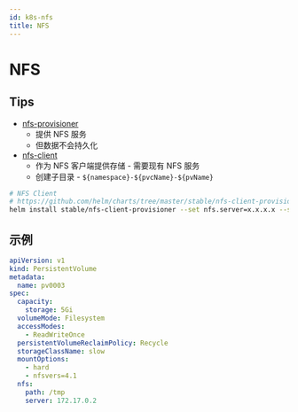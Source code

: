 ```yaml
---
id: k8s-nfs
title: NFS
---
```


# NFS
## Tips
* [nfs-provisioner](https://github.com/kubernetes-incubator/external-storage/tree/master/nfs)
  * 提供 NFS 服务
  * 但数据不会持久化
* [nfs-client](https://github.com/kubernetes-incubator/external-storage/tree/master/nfs-client)
  * 作为 NFS 客户端提供存储 - 需要现有 NFS 服务
  * 创建子目录 - `${namespace}-${pvcName}-${pvName}`


```bash
# NFS Client
# https://github.com/helm/charts/tree/master/stable/nfs-client-provisioner
helm install stable/nfs-client-provisioner --set nfs.server=x.x.x.x --set nfs.path=/exported/path
```

## 示例

```yaml
apiVersion: v1
kind: PersistentVolume
metadata:
  name: pv0003
spec:
  capacity:
    storage: 5Gi
  volumeMode: Filesystem
  accessModes:
    - ReadWriteOnce
  persistentVolumeReclaimPolicy: Recycle
  storageClassName: slow
  mountOptions:
    - hard
    - nfsvers=4.1
  nfs:
    path: /tmp
    server: 172.17.0.2
```
